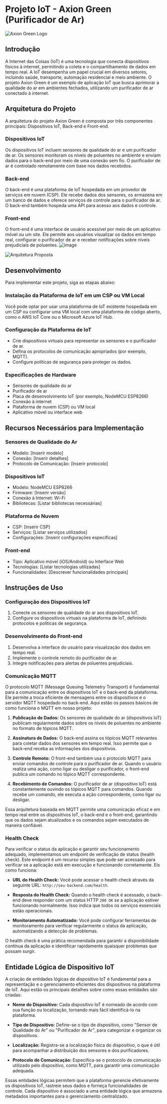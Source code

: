 # Projeto IoT - Axion Green (Purificador de Ar)

![Axion Green Logo](https://github.com/Axion-Green.png)

## Introdução

A Internet das Coisas (IoT) é uma tecnologia que conecta dispositivos físicos à internet, permitindo a coleta e o compartilhamento de dados em tempo real. A IoT desempenha um papel crucial em diversos setores, incluindo saúde, transporte, automação residencial e meio ambiente. O projeto Axion Green é um exemplo de aplicação IoT que busca aprimorar a qualidade do ar em ambientes fechados, utilizando um purificador de ar conectado à internet.

## Arquitetura do Projeto

A arquitetura do projeto Axion Green é composta por três componentes principais: Dispositivos IoT, Back-end e Front-end.

### Dispositivos IoT

Os dispositivos IoT incluem sensores de qualidade do ar e um purificador de ar. Os sensores monitoram os níveis de poluentes no ambiente e enviam dados para o back-end por meio de uma conexão sem fio. O purificador de ar é controlado remotamente com base nos dados recebidos.

### Back-end

O back-end é uma plataforma de IoT hospedada em um provedor de serviços em nuvem (CSP). Ele recebe dados dos sensores, os armazena em um banco de dados e oferece serviços de controle para o purificador de ar. O back-end também hospeda uma API para acesso aos dados e controle.

### Front-end

O front-end é uma interface de usuário acessível por meio de um aplicativo móvel ou um site. Ele permite aos usuários visualizar os dados em tempo real, configurar o purificador de ar e receber notificações sobre níveis prejudiciais de poluentes.
![image](https://github.com/Axion-Green/Instrucoes-MQTT/assets/126187491/675980d0-fa64-4657-8151-53d836db85d0)

![Arquitetura Proposta](https://react-site-commit.vercel.app/)

## Desenvolvimento

Para implementar este projeto, siga as etapas abaixo:

### Instalação da Plataforma de IoT em um CSP ou VM Local

Você pode optar por usar uma plataforma de IoT existente hospedada em um CSP ou configurar uma VM local com uma plataforma de código aberto, como o AWS IoT Core ou o Microsoft Azure IoT Hub.

### Configuração da Plataforma de IoT

- Crie dispositivos virtuais para representar os sensores e o purificador de ar.
- Defina os protocolos de comunicação apropriados (por exemplo, MQTT).
- Configure políticas de segurança para proteger os dados.

### Especificações de Hardware

- Sensores de qualidade do ar
- Purificador de ar
- Placa de desenvolvimento IoT (por exemplo, NodeMCU ESP8266)
- Conexão à internet
- Plataforma de nuvem (CSP) ou VM local
- Aplicativo móvel ou interface web

## Recursos Necessários para Implementação

### Sensores de Qualidade do Ar

- Modelo: [Inserir modelo]
- Conexão: [Inserir detalhes]
- Protocolo de Comunicação: [Inserir protocolo]

### Dispositivos IoT

- Modelo: NodeMCU ESP8266
- Firmware: [Inserir versão]
- Conexão à Internet: Wi-Fi
- Bibliotecas: [Listar bibliotecas necessárias]

### Plataforma de Nuvem

- CSP: [Inserir CSP]
- Serviços: [Listar serviços utilizados]
- Configurações: [Inserir configurações específicas]

### Front-end

- Tipo: Aplicativo móvel (iOS/Android) ou Interface Web
- Tecnologias: [Listar tecnologias utilizadas]
- Funcionalidades: [Descrever funcionalidades principais]

## Instruções de Uso

### Configuração dos Dispositivos IoT

1. Conecte os sensores de qualidade do ar aos dispositivos IoT.
2. Configure os dispositivos virtuais na plataforma de IoT, definindo protocolos e políticas de segurança.

### Desenvolvimento do Front-end

1. Desenvolva a interface do usuário para visualização dos dados em tempo real.
2. Implemente o controle remoto do purificador de ar.
3. Integre notificações para alertas de poluentes prejudiciais.

### Comunicação MQTT

O protocolo MQTT (Message Queuing Telemetry Transport) é fundamental para a comunicação entre os dispositivos IoT e o back-end da plataforma. Ele permite a troca eficiente de mensagens entre os dispositivos e o servidor MQTT hospedado no back-end. Aqui estão os passos básicos de como funciona o MQTT em nosso projeto:

1. **Publicação de Dados:** Os sensores de qualidade do ar (dispositivos IoT) publicam regularmente dados sobre os níveis de poluentes no ambiente no formato de tópicos MQTT.

2. **Assinatura de Dados:** O back-end assina os tópicos MQTT relevantes para coletar dados dos sensores em tempo real. Isso permite que o back-end receba as informações dos dispositivos.

3. **Controle Remoto:** O front-end também usa o protocolo MQTT para enviar comandos de controle para o purificador de ar. Quando o usuário realiza uma ação, como ligar ou desligar o purificador, o front-end publica um comando no tópico MQTT correspondente.

4. **Recebimento de Comandos:** O purificador de ar (dispositivo IoT) está constantemente ouvindo os tópicos MQTT para comandos. Quando recebe um comando, ele executa a ação correspondente, como ligar ou desligar.

Essa arquitetura baseada em MQTT permite uma comunicação eficaz e em tempo real entre os dispositivos IoT, o back-end e o front-end, garantindo que os dados sejam atualizados e os comandos sejam executados de maneira confiável.

### Health Check

Para verificar o status da aplicação e garantir seu funcionamento adequado, implementamos um endpoint de verificação de status (health check). Este endpoint é um recurso simples que pode ser acessado para verificar se a aplicação está em execução e funcionando corretamente. Eis como funciona:

- **URL do Health Check:** Você pode acessar o health check através da seguinte URL: `http://seu-backend.com/health`.

- **Resposta do Health Check:** Quando o health check é acessado, o back-end deve responder com um status HTTP `200 OK` se a aplicação estiver funcionando normalmente. Isso indica que todos os serviços essenciais estão operacionais.

- **Monitoramento Automatizado:** Você pode configurar ferramentas de monitoramento para verificar regularmente o status da aplicação, automatizando a detecção de problemas.

O health check é uma prática recomendada para garantir a disponibilidade contínua da aplicação e identificar rapidamente quaisquer problemas que possam surgir.

## Entidade Lógica de Dispositivo IoT

A criação de entidades lógicas de dispositivo IoT é fundamental para a representação e o gerenciamento eficientes dos dispositivos na plataforma de IoT. Aqui estão os principais detalhes sobre como essas entidades são criadas:

- **Nome do Dispositivo:** Cada dispositivo IoT é nomeado de acordo com sua função ou localização, tornando mais fácil identificá-lo na plataforma.

- **Tipo de Dispositivo:** Define-se o tipo de dispositivo, como "Sensor de Qualidade do Ar" ou "Purificador de Ar", para categorizar e organizar os dispositivos.

- **Localização:** Registra-se a localização física do dispositivo, o que é útil para acompanhar a distribuição dos sensores e dos purificadores.

- **Protocolo de Comunicação:** Especifica-se o protocolo de comunicação utilizado pelo dispositivo, como MQTT, para garantir uma comunicação adequada.

Essas entidades lógicas permitem que a plataforma gerencie efetivamente os dispositivos IoT, rastreie seus dados e forneça funcionalidades de controle. Cada dispositivo é associado a uma entidade lógica que armazena metadados importantes para o gerenciamento centralizado.

